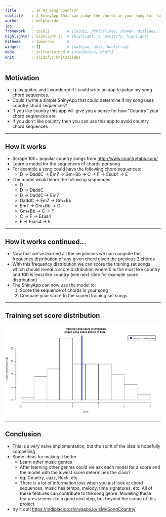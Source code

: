 ```yaml
---
title       : Is My Song Country?
subtitle    : A ShinyApp that can judge the chords in your song for "countryness"
author      : mdiplacido
job         : 
framework   : io2012        # {io2012, html5slides, shower, dzslides, ...}
highlighter : highlight.js  # {highlight.js, prettify, highlight}
hitheme     : tomorrow      # 
widgets     : []            # {mathjax, quiz, bootstrap}
mode        : selfcontained # {standalone, draft}
knit        : slidify::knit2slides
---
```


## Motivation

* I play guitar, and I wondered if I could write an app to judge my song chord sequences.
* Could I write a simple ShinyApp that could determine if my song uses country chord sequences?
* If you like country this app will give you a sense for how "Country" your chord sequences are
* If you don't like country then you can use this app to avoid country chord sequences

---

## How it works

* Scrape 100+ popular country songs from http://www.countrytabs.com/
* Learn a model for the sequences of chords per song
* For example a song could have the following chord sequences:
  * D -> DaddC -> Em7 -> Gm+Bb -> C -> F -> Esus4 -> E
* The model would learn the following sequences:
  * D
  * D -> DaddC
  * D -> DaddC -> Em7
  * DaddC -> Em7 -> Gm+Bb
  * Em7 -> Gm+Bb -> C
  * Gm+Bb -> C -> F
  * C -> F -> Esus4
  * F -> Esus4 -> E

---
  
## How it works continued...

* Now that we've learned all the sequences we can compute the frequency distribution of any given chord given the previous 2 chords
* With this frequency distribution we can score the training set songs which should reveal a score distribution where 0 is the most like country
and 100 is least like country (see next slide for example score distribution)
* The ShinyApp can now use the model to:
  1. Score the sequence of chords in your song
  2. Compare your score to the scored training set songs

---

## Training set score distribution

![plot of chunk unnamed-chunk-1](figure/unnamed-chunk-1.png) 

---

## Conclusion

* This is a very naive implementation, but the spirit of the idea is hopefully compelling
* Some ideas for making it better
  * Learn other music genres
  * After learning other genres could we ask each model for a score and the model with the lowest score determines the class? 
  * eg. Country, Jazz, Rock, etc.
  * There is a lot of information loss when you just look at chord sequences, music has tempo, melody, time signatures, etc.  All of these features can contribute to the song genre.  Modeling these features seems like a good next step, but beyond the scope of this project.
* try it out! https://mdiplacido.shinyapps.io/IsMySongCountry/
